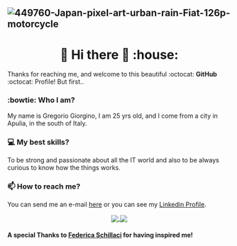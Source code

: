 
![449760-Japan-pixel-art-urban-rain-Fiat-126p-motorcycle](https://user-images.githubusercontent.com/29749458/221401494-7e4fd272-1670-4f13-ba58-6291861434d9.jpg)
--- 
<h1 align="center"> 👋 Hi there 👋 :house: </h1>

Thanks for reaching me, and welcome to this beautiful :octocat: **GitHub** :octocat: Profile!
But first..

### :bowtie: Who I am? 
My name is Gregorio Giorgino, I am 25 yrs old, and I come from a city in Apulia, in the south of Italy.

### :computer: My best skills? 
To be strong and passionate about all the IT world and also to be always curious to know how the things works.

### 📫 How to reach me? 
You can send me an e-mail [here](mailto:giorgino.greg@gmail.com) or you can see my [Linkedin Profile](https://www.linkedin.com/in/gregorio-giorgino-752759140).
<!--
**giorginogreg/giorginogreg** is a ✨ _special_ ✨ repository because its `README.md` (this file) appears on your GitHub profile.

Here are some ideas to get you started:

- 🔭 I’m currently working on ...
- 🌱 I’m currently learning ...
- 👯 I’m looking to collaborate on ...
- 🤔 I’m looking for help with ...
- 💬 Ask me about ...
- 📫 How to reach me: ...
- 😄 Pronouns: ...
- ⚡ Fun fact: ...
-->
<div align="center">
  <a href="https://github.com/anuraghazra/github-readme-stats">
  <img align="center" src="https://github-readme-stats.vercel.app/api?username=giorginogreg&count_private=true&show_icons=true&theme=dracula&include_all_commits=true&hide=stars" />
</a>
<a href="https://github.com/anuraghazra/convoychat">
  <img align="center" src="https://github-readme-stats.vercel.app/api/top-langs/?username=giorginogreg&exclude_repo=algorithm_data_structures&layout=compact" />
</a>
</div>

#### A special Thanks to [Federica Schillaci](https://www.linkedin.com/in/federica-schillaci/) for having inspired me!
